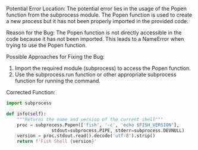 Potential Error Location:
The potential error lies in the usage of the Popen function from the subprocess module. The Popen function is used to create a new process but it has not been properly imported in the provided code.

Reason for the Bug:
The Popen function is not directly accessible in the code because it has not been imported. This leads to a NameError when trying to use the Popen function.

Possible Approaches for Fixing the Bug:
1. Import the required module (subprocess) to access the Popen function.
2. Use the subprocess.run function or other appropriate subprocess function for running the command.

Corrected Function:

```python
import subprocess

def info(self):
    """Returns the name and version of the current shell"""
    proc = subprocess.Popen(['fish', '-c', 'echo $FISH_VERSION'],
                 stdout=subprocess.PIPE, stderr=subprocess.DEVNULL)
    version = proc.stdout.read().decode('utf-8').strip()
    return f'Fish Shell {version}'
```